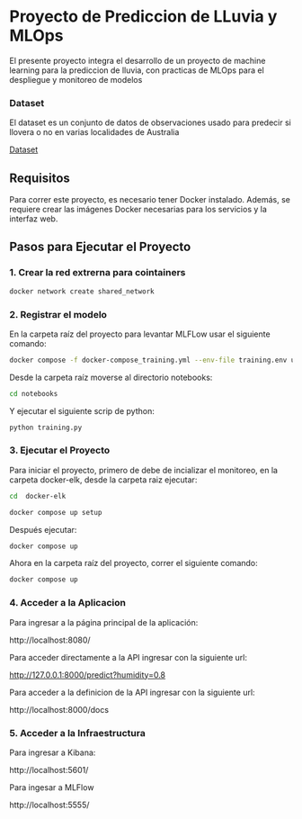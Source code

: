 # Proyecto de Prediccion de LLuvia y MLOps

El presente proyecto integra el desarrollo de un proyecto de machine learning para 
la prediccion de lluvia, con practicas de MLOps para el despliegue y monitoreo de modelos

### Dataset
El dataset es un conjunto de datos de observaciones usado para predecir si llovera o no en varias
localidades de Australia

[Dataset](https://www.kaggle.com/datasets/jsphyg/weather-dataset-rattle-package)

## Requisitos

Para correr este proyecto, es necesario tener Docker instalado. Además, se requiere crear las imágenes Docker necesarias para los servicios y la interfaz web.

## Pasos para Ejecutar el Proyecto

### 1. Crear la red extrerna para cointainers

```bash
docker network create shared_network
```

### 2. Registrar el modelo

En la carpeta raíz del proyecto para levantar MLFLow usar el siguiente comando:

```bash
docker compose -f docker-compose_training.yml --env-file training.env up
```

Desde la carpeta raíz moverse al directorio notebooks:

```bash
cd notebooks
```

Y  ejecutar el siguiente scrip de python:

```bash
python training.py 
```


### 3. Ejecutar el Proyecto

Para iniciar el proyecto, primero de debe de incializar el monitoreo, en la carpeta docker-elk, desde la carpeta raiz ejecutar:

```bash
cd  docker-elk
```

```bash
docker compose up setup  
```

Después ejecutar:

```bash
docker compose up 
```

Ahora en la carpeta raíz del proyecto, correr el siguiente comando:
```bash
docker compose up 
```



### 4. Acceder a la Aplicacion

Para ingresar a la página principal de la aplicación:

http://localhost:8080/

Para acceder directamente a la API ingresar con la siguiente url:

http://127.0.0.1:8000/predict?humidity=0.8

Para acceder a la definicion de la API ingresar con la siguiente url:

http://localhost:8000/docs


### 5. Acceder a la Infraestructura

Para ingresar a Kibana:

http://localhost:5601/

Para ingesar a MLFlow

http://localhost:5555/


